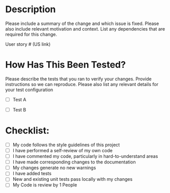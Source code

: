 # Description

Please include a summary of the change and which issue is fixed. Please also include relevant motivation and context. List any dependencies that are required for this change.

User story # (US link)

# How Has This Been Tested?

Please describe the tests that you ran to verify your changes. Provide instructions so we can reproduce. Please also list any relevant details for your test configuration

- [ ] Test A
- [ ] Test B


# Checklist:

- [ ] My code follows the style guidelines of this project
- [ ] I have performed a self-review of my own code
- [ ] I have commented my code, particularly in hard-to-understand areas
- [ ] I have made corresponding changes to the documentation
- [ ] My changes generate no new warnings
- [ ] I have added tests
- [ ] New and existing unit tests pass locally with my changes
- [ ] My Code is review by 1 People
